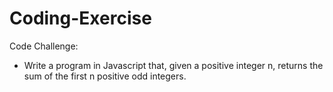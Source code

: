 # Coding-Exercise

Code Challenge:

- Write a program in Javascript that, given a positive integer n, returns the sum of the first n positive odd integers.
